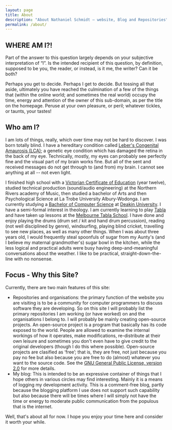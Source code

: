 ```yaml
---
layout: page
title: About
description: "About Nathaniel Schmidt – website, Blog and Repositories"
permalink: /about/
---
```


## WHERE AM I?!
Part of the answer to this question largely depends on your subjective interpretation of &ldquo;I&rdquo;.  Is the intended recipient of this question, by 	definition, supposed to be you, the reader, or instead, is it me, the writer? Can it be both?

Perhaps you get to decide.  Perhaps I get to decide.  But tossing all that aside, ultimately you have reached the culmination of a few of the things that (within the online world; and sometimes the real world) occupy the time, energy and attention of the owner of this sub-domain, as per the title on the homepage.  Peruse at your own pleasure, or peril; whatever tickles, or taunts, your tastes!

## Who am I?
I am lots of things, really, which over time may not be hard to discover.  I was born totally blind.  I have a hereditary condition called [Leber's Congenital Amaurosis (LCA)](https://ghr.nlm.nih.gov/condition/leber-congenital-amaurosis); a genetic eye condition which has damaged the retina in the back of my eye.  Technically, mostly, my eyes can probably see perfectly fine and the visual part of my brain works fine.  But all of the sent and received messages do not get through to (and from) my brain.  I cannot see anything at all -- not even light.

I finished high school with a [Victorian Certificate of Education](https://www.vcaa.vic.edu.au/assessment/results/Pages/vce-certificate.aspx) (year twelve), studied technical production (sound/audio engineering) at the Northern Rivers academy of Music, then studied a bachelor of Arts and then Psychological Science at La Trobe University Albury-Wodonga.  I am currently studying a [Bachelor of Computer Science](https://apps.deakin.edu.au/current-students-courses/course.php?course=S306&version=1&keywords=&study_level=&area=) at [Deakin University](https://www.deakin.edu.au/).  I have a semi-formal interest in theology.  I am currently learning to play [Tabla](https://www.britannica.com/art/tabla) and have taken up lessons at the [Melbourne Tabla School](https://www.melbournetablaschool.com/). I have done and enjoy playing the drums (drum set / kit and hand drum percussion), reading (not well disciplined by genre), windsurfing, playing blind cricket, travelling to see new places, as well as many other things.  When I was about three years old, I would frequently steal spoonfuls of sugar from my Aunty's (and I believe my maternal grandmother's) sugar bowl in the kitchen, while the less logical and practical adults were busy having deep-and-meaningful conversations about the weather.  I like to be practical, straight-down-the-line with no nonsense.

## Focus - Why this Site?
Currently, there are two main features of this site:

* Repositories and organisations: the primary function of the website you are visiting is to be a community for computer programmers to discuss software they are developing.  So on this site I will probably list the primary repositories I am working (or have worked) on and the organisations I belong to.  I will probably be mainly creating open-source projects.  An open-source project is a program that basically has its code exposed to the world.  People are allowed to examine the internal workings of how it operates, make modifications, re-distribute at their own leisure and sometimes you don't even have to give credit to the original developers (though I do this where possible).  Open-source projects are clasified as &lsquo;free&rsquo;; that is, they are free, not just because you pay no fee but also because you are free to do (almost) whatever you want to the source code.  See the [GNU General Public License, version 2.0](https://www.gnu.org/licenses/old-licenses/gpl-2.0.en.html) for more details.
* My blog: This is intended to be an expressive container of things that I hope others in various circles may find interesting.  Mainly it is a means of logging my development activity.  This is a comment-free blog, partly because the blogging platform I use does not support such capability but also because there will be times where I will simply not have the time or energy to moderate public communication from the populous that is the internet.

Well, that's about all for now.  I hope you enjoy your time here and consider it worth your while.
